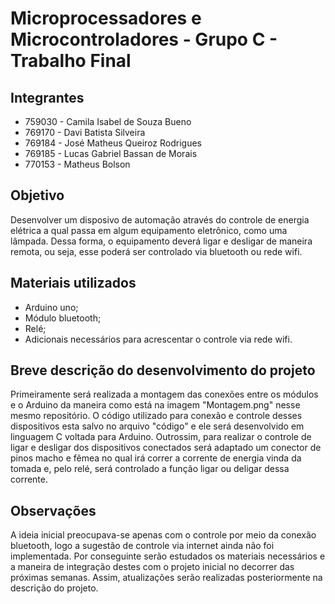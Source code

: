 # Microprocessadores e Microcontroladores - Grupo C - Trabalho Final

## Integrantes
- 759030 - Camila Isabel de Souza Bueno
- 769170 - Davi Batista Silveira 
- 769184 - José Matheus Queiroz Rodrigues
- 769185 - Lucas Gabriel Bassan de Morais 
- 770153 -  Matheus Bolson

## Objetivo
Desenvolver um disposivo de automação através do controle de energia elétrica a qual passa em algum equipamento eletrônico, como uma lâmpada. Dessa forma, o equipamento deverá ligar e desligar de maneira remota, ou seja, esse poderá ser controlado via bluetooth ou rede wifi.

## Materiais utilizados
- Arduino uno;
- Módulo bluetooth;
- Relé;
- Adicionais necessários para acrescentar o controle via rede wifi.

## Breve descrição do desenvolvimento do projeto
Primeiramente será realizada a montagem das conexões entre os módulos e o Arduino da maneira como está na imagem "Montagem.png" nesse mesmo repositório. O código utilizado para conexão e controle desses dispositivos esta salvo no arquivo "código" e ele será desenvolvido em linguagem C voltada para Arduino.
Outrossim, para realizar o controle de ligar e desligar dos dispositivos conectados será adaptado um conector de pinos macho e fêmea no qual irá correr a corrente de energia vinda da tomada e, pelo relé, será controlado a função ligar ou deligar dessa corrente.

## Observações
A ideia inicial preocupava-se apenas com o controle por meio da conexão bluetooth, logo a sugestão de controle via internet ainda não foi implementada. Por conseguinte serão estudados os materiais necessários e a maneira de integração destes com o projeto inicial no decorrer das próximas semanas. Assim, atualizações serão realizadas posteriormente na descrição do projeto. 
